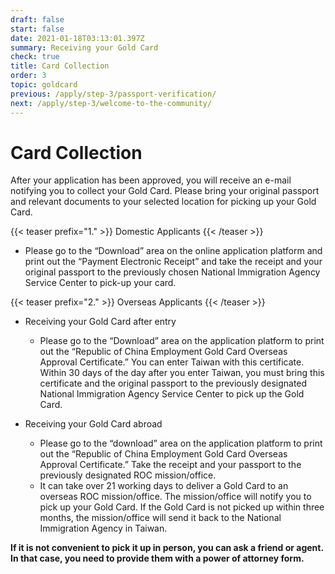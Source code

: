 ```yaml
---
draft: false
start: false
date: 2021-01-18T03:13:01.397Z
summary: Receiving your Gold Card
check: true
title: Card Collection
order: 3
topic: goldcard
previous: /apply/step-3/passport-verification/
next: /apply/step-3/welcome-to-the-community/
---
```

# Card Collection

After your application has been approved, you will receive an e-mail notifying you to collect your Gold Card. Please bring your original passport and relevant documents to your selected location for picking up your Gold Card. 

{{< teaser prefix="1." >}}
Domestic Applicants
{{< /teaser >}}

* Please go to the “Download” area on the online application platform and print out the “Payment Electronic Receipt” and take the receipt and your original passport to the previously chosen National Immigration Agency Service Center to pick-up your card.

{{< teaser prefix="2." >}}
Overseas Applicants
{{< /teaser >}}

* Receiving your Gold Card after entry

  * Please go to the “Download” area on ​​the application platform to print out the “Republic of China Employment Gold Card Overseas Approval Certificate.” You can enter Taiwan with this certificate. Within 30 days of the day after you enter Taiwan, you must bring this certificate and the original passport to the previously designated National Immigration Agency Service Center to pick up the Gold Card.
* Receiving your Gold Card abroad

  * Please go to the “download” area on ​​the application platform to print out the “Republic of China Employment Gold Card Overseas Approval Certificate.” Take the receipt and your passport to the previously designated ROC mission/office.
  * It can take over 21 working days to deliver a Gold Card to an overseas ROC mission/office. The mission/office will notify you to pick up your Gold Card. If the Gold Card is not picked up within three months, the mission/office will send it back to the National Immigration Agency in Taiwan.

**If it is not convenient to pick it up in person, you can ask a friend or agent. In that case, you need to provide them with a power of attorney form.**
